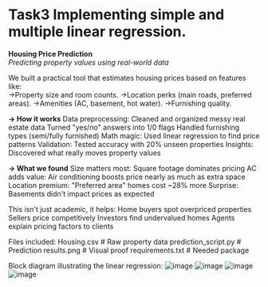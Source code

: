 # Task3  Implementing simple and multiple linear regression.

**Housing Price Prediction**                                                                                                                                         
*Predicting property values using real-world data*

We built a practical tool that estimates housing prices based on features like:                                                                                     
->Property size and room counts.
->Location perks (main roads, preferred areas).
->Amenities (AC, basement, hot water).
->Furnishing quality.

**-> How it works**
Data preprocessing: Cleaned and organized messy real estate data
Turned "yes/no" answers into 1/0 flags
Handled furnishing types (semi/fully furnished)
Math magic: Used linear regression to find price patterns
Validation: Tested accuracy with 20% unseen properties
Insights: Discovered what really moves property values

**-> What we found**
Size matters most: Square footage dominates pricing
AC adds value: Air conditioning boosts price nearly as much as extra space
Location premium: "Preferred area" homes cost ~28% more
Surprise: Basements didn't impact prices as expected

This isn't just academic, it helps:
Home buyers spot overpriced properties
Sellers price competitively
Investors find undervalued homes
Agents explain pricing factors to clients

Files included:
Housing.csv           # Raw property data
prediction_script.py  # Prediction
results.png           # Visual proof
requirements.txt      # Needed package

Block diagram illustrating the linear regression:
![image](https://github.com/user-attachments/assets/b4b403bd-e2eb-4fb3-824c-241814dd394b)
![image](https://github.com/user-attachments/assets/9c2a7779-dd55-4549-bf4f-655ce998561a)
![image](https://github.com/user-attachments/assets/528205ba-fa77-4ec0-9ae4-90e80f49139f)
![image](https://github.com/user-attachments/assets/5bbe0cce-6222-4cb7-a6f8-9177259843f2)
